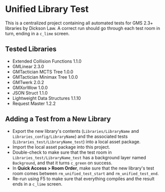 # Unified Library Test

This is a centralized project containing all automated tests for GMS 2.3+ libraries by Dickson Law. A correct run should go through each test room in turn, ending in a `c_lime` screen.

## Tested Libraries

- Extended Collision Functions 1.1.0
- GMLinear 2.3.0
- GMTactician MCTS Tree 1.0.0
- GMTactician Minimax Tree 1.0.0
- GMTwerk 2.0.2
- GMXorWow 1.0.0
- JSON Struct 1.1.0
- Lightweight Data Structures 1.1.10
- Request Master 1.2.2

## Adding a Test from a New Library

- Export the new library's contents (`Libraries/LibraryName` and `Libraries_config/LibraryName`) and the associated tests (`Libraries_test/LibraryName_test`) into a local asset package.
- Import the local asset package into this project.
- Double-check to make sure that the test room in `Libraries_test/LibraryName_test` has a background layer named `Background`, and that it turns `c_green` on success.
- In **Quick Access > Room Order**, make sure that the new library's test room comes between `rm_unified_test_start` and `rm_unified_test_end`.
- Re-run using F5 to make sure that everything compiles and the result ends in a `c_lime` screen.

